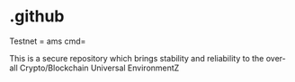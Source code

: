 # .github


Testnet = ams cmd=

This is a secure repository which brings stability and reliability to the over-all Crypto/Blockchain Universal EnvironmentZ
